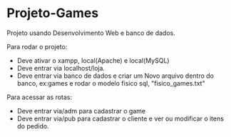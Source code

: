# Projeto-Games
Projeto usando Desenvolvimento Web e banco de dados.

Para rodar o projeto:
* Deve ativar o xampp, local(Apache) e local(MySQL)
* Deve entrar via localhost/loja.
* Deve entrar via banco de dados e criar um Novo arquivo dentro do banco, ex:games e rodar o modelo fisico sql, "fisico_games.txt"

Para acessar as rotas:
* Deve entrar via/adm para cadastrar o game
* Deve entrar via/pub para cadastrar o cliente e ver ou modificar o itens do pedido.


